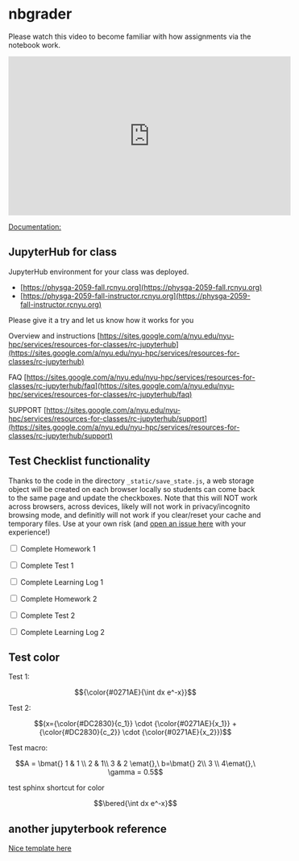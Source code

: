 # nbgrader

Please watch this video to become familiar with how assignments via the notebook work.

<iframe width="560" height="315" src="https://www.youtube.com/embed/5WUm0QuJdFw" frameborder="0" allow="accelerometer; autoplay; encrypted-media; gyroscope; picture-in-picture" allowfullscreen></iframe>

[Documentation:](https://nbgrader.readthedocs.io/en/stable/)


## JupyterHub for class

JupyterHub environment for your class was deployed.
 * [https://physga-2059-fall.rcnyu.org](https://physga-2059-fall.rcnyu.org) 
 * [https://physga-2059-fall-instructor.rcnyu.org](https://physga-2059-fall-instructor.rcnyu.org)
   
Please give it a try and let us know how it works for you
   
Overview and instructions
[https://sites.google.com/a/nyu.edu/nyu-hpc/services/resources-for-classes/rc-jupyterhub](https://sites.google.com/a/nyu.edu/nyu-hpc/services/resources-for-classes/rc-jupyterhub)
   
FAQ
[https://sites.google.com/a/nyu.edu/nyu-hpc/services/resources-for-classes/rc-jupyterhub/faq](https://sites.google.com/a/nyu.edu/nyu-hpc/services/resources-for-classes/rc-jupyterhub/faq)   

SUPPORT
[https://sites.google.com/a/nyu.edu/nyu-hpc/services/resources-for-classes/rc-jupyterhub/support](https://sites.google.com/a/nyu.edu/nyu-hpc/services/resources-for-classes/rc-jupyterhub/support)
 


## Test Checklist functionality

Thanks to the code in the directory `_static/save_state.js`, a web storage object will be created on each browser locally so students can come back to the same page and update the checkboxes. 
Note that this will NOT work across browsers, across devices, likely will not work in privacy/incognito browsing mode, and definitly will not work if you clear/reset your cache and temporary files.
Use at your own risk (and [open an issue here](https://github.com/firasm/jupyterbook_course_template/issues) with your experience!)


<label><input type="checkbox" id="box-1" class="box"> Complete Homework 1 </input></label>

<label><input type="checkbox" id="box-2" class="box"> Complete Test 1 </input></label>

<label><input type="checkbox" id="box-3" class="box"> Complete Learning Log 1 </input></label>

<label><input type="checkbox" id="box-4" class="box"> Complete Homework 2 </input></label>

<label><input type="checkbox" id="box-5" class="box"> Complete Test 2 </input></label>

<label><input type="checkbox" id="box-6" class="box"> Complete Learning Log 2 </input></label>


## Test color

Test 1: 

$${\color{#0271AE}{\int dx e^-x}}$$ 

Test 2: 

$$(x={\color{#DC2830}{c_1}} \cdot {\color{#0271AE}{x_1}} + {\color{#DC2830}{c_2}} \cdot {\color{#0271AE}{x_2}})$$


Test macro: 

$$A = \bmat{} 1 & 1 \\ 2 & 1\\ 3 & 2 \emat{},\ b=\bmat{} 2\\ 3 \\ 4\emat{},\ \gamma = 0.5$$

test sphinx shortcut for color 

$$\bered{\int dx e^-x}$$

## another jupyterbook reference

[Nice template here](https://firasm.github.io/jupyterbook_course_template/about/syllabus.html)
